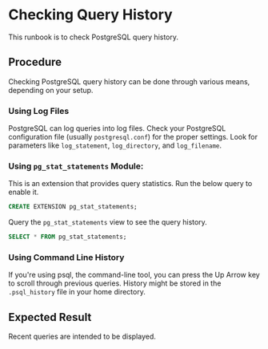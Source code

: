 # Checking Query History

This runbook is to check PostgreSQL query history.

## Procedure

Checking PostgreSQL query history can be done through various means, depending on your setup.

### Using Log Files

PostgreSQL can log queries into log files.
Check your PostgreSQL configuration file (usually `postgresql.conf`) for the proper settings.
Look for parameters like `log_statement`, `log_directory`, and `log_filename`.

### Using `pg_stat_statements` Module:

This is an extension that provides query statistics. Run the below query to enable it.

```sql
CREATE EXTENSION pg_stat_statements;
```

Query the `pg_stat_statements` view to see the query history.

```sql
SELECT * FROM pg_stat_statements;
```

### Using Command Line History

If you're using psql, the command-line tool, you can press the Up Arrow key to scroll through previous queries. History might be stored in the `.psql_history` file in your home directory.

## Expected Result

Recent queries are intended to be displayed.
